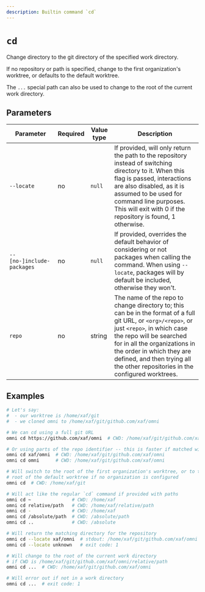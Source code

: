 ```yaml
---
description: Builtin command `cd`
---
```


# `cd`

Change directory to the git directory of the specified work directory.

If no repository or path is specified, change to the first organization's worktree, or defaults to the default worktree.

The `...` special path can also be used to change to the root of the current work directory.

## Parameters

| Parameter       | Required | Value type | Description                                         |
|-----------------|----------|------------|-----------------------------------------------------|
| `--locate` | no | `null` | If provided, will only return the path to the repository instead of switching directory to it. When this flag is passed, interactions are also disabled, as it is assumed to be used for command line purposes. This will exit with 0 if the repository is found, 1 otherwise. |
| `--[no-]include-packages` | no | `null` | If provided, overrides the default behavior of considering or not packages when calling the command. When using `--locate`, packages will by default be included, otherwise they won't. |
| `repo` | no | string | The name of the repo to change directory to; this can be in the format of a full git URL, or `<org>/<repo>`, or just `<repo>`, in which case the repo will be searched for in all the organizations in the order in which they are defined, and then trying all the other repositories in the configured worktrees. |

## Examples

```bash
# Let's say:
#  - our worktree is /home/xaf/git
#  - we cloned omni to /home/xaf/git/github.com/xaf/omni

# We can cd using a full git URL
omni cd https://github.com/xaf/omni  # CWD: /home/xaf/git/github.com/xaf/omni

# Or using parts of the repo identifier -- this is faster if matched with an organization
omni cd xaf/omni  # CWD: /home/xaf/git/github.com/xaf/omni
omni cd omni      # CWD: /home/xaf/git/github.com/xaf/omni

# Will switch to the root of the first organization's worktree, or to the
# root of the default worktree if no organization is configured
omni cd  # CWD: /home/xaf/git

# Will act like the regular `cd` command if provided with paths
omni cd ~               # CWD: /home/xaf
omni cd relative/path   # CWD: /home/xaf/relative/path
omni cd -               # CWD: /home/xaf
omni cd /absolute/path  # CWD: /absolute/path
omni cd ..              # CWD: /absolute

# Will return the matching directory for the repository
omni cd --locate xaf/omni  # stdout: /home/xaf/git/github.com/xaf/omni ; exit code: 0
omni cd --locate unknown   # exit code: 1

# Will change to the root of the current work directory
# if CWD is /home/xaf/git/github.com/xaf/omni/relative/path
omni cd ...  # CWD: /home/xaf/git/github.com/xaf/omni

# Will error out if not in a work directory
omni cd ...  # exit code: 1
```

